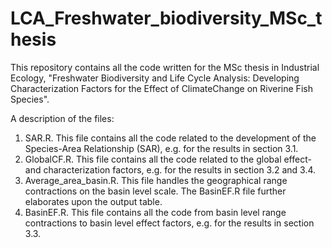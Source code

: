 # LCA_Freshwater_biodiversity_MSc_thesis

This repository contains all the code written for the MSc thesis in Industrial Ecology, "Freshwater Biodiversity and Life Cycle Analysis: Developing Characterization Factors for the Effect of ClimateChange on Riverine Fish Species".

A description of the files:
1) SAR.R. This file contains all the code related to the development of the Species-Area Relationship (SAR), e.g. for the results in section 3.1. 
2) GlobalCF.R. This file contains all the code related to the global effect- and characterization factors, e.g. for the results in section 3.2 and 3.4.
3) Average_area_basin.R. This file handles the geographical range contractions on the basin level scale. The BasinEF.R file further elaborates upon the output table.
4) BasinEF.R. This file contains all the code from basin level range contractions to basin level effect factors, e.g. for the results in section 3.3. 

